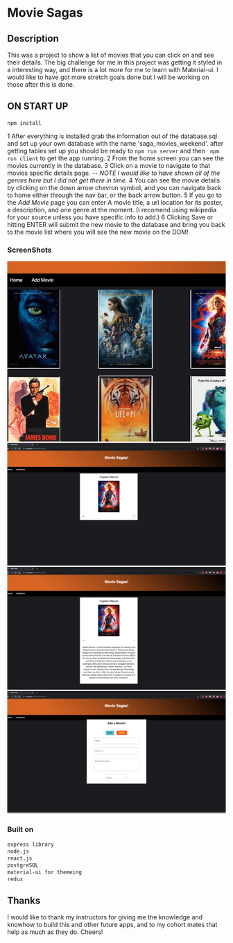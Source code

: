 # Movie Sagas


## Description

This was a project to show a list of movies that you can click on and see their details.  The big challenge for me in this project was getting it styled in a interesting way, and there is a lot more for me to learn with Material-ui.  I would like to have got more stretch goals done but I will be working on those after this is done.

## ON START UP

```
npm install
```
1 After everything is installed grab the information out of the database.sql and set up your own database with the name 'saga_movies_weekend'.
after getting tables set up you should be ready to ```npm run server``` and then ``` npm run client``` to get the app running.
2 From the home screen you can see the movies currently in the database.
3 Click on a movie to navigate to that movies specific details page.  -- *NOTE I would like to have shown all of the genres here but I did not get there in time.*
4 You can see the movie details by clicking on the down arrow chevron symbol, and you can navigate back to home either through the nav bar, or the back arrow button.
5 If you go to the *Add Movie* page you can enter A movie title, a url location for its poster, a description, and one genre at the moment. (I recomend using wikipedia for your source unless you have specific info to add.)
6 Clicking Save or hitting ENTER will submit the new movie to the database and bring you back to the movie list where you will see the new movie on the DOM!

### ScreenShots
![Home View](wireframes/Home.png)
![Details Page View](wireframes/Details1.png)
![Details Expanded View](wireframes/details2.png)
![Add Movie View](wireframes/AddMovie.png)

### Built on 
```
express library
node.js
react.js
postgreSQL
material-ui for themeing
redux
```

## Thanks
I would like to thank my instructors for giving me the knowledge and knowhow to build this and other future apps, and to my cohort mates that help as much as they do. Cheers!
